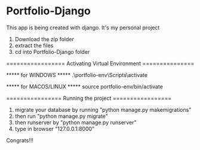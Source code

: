 # Portfolio-Django
This app is being created with django. It's my personal project

1) Download the zip folder
2) extract the files
3) cd into Portfolio-Django folder

================= Activating Virtual Environment ===============
  
  ***** for WINDOWS *****
  .\portfolio-env\Scripts\activate
  
  ***** for MACOS/LINUX *****
  source portfolio-env/bin/activate
  
================ Running the project =================
1) migrate your database by running "python manage.py makemigrations"
2) then run "python manage.py migrate"
3) then runserver by "python manage.py runserver"
4) type in browser "127.0.0.1:8000"


Congrats!!!
